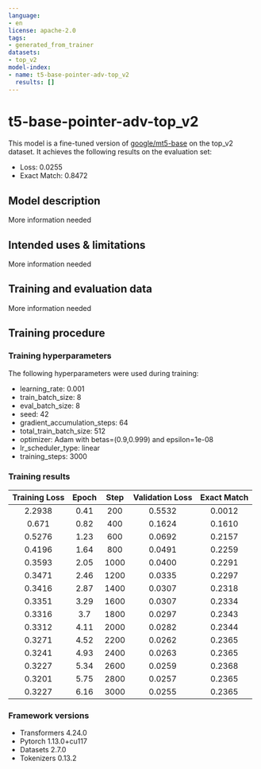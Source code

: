 ```yaml
---
language:
- en
license: apache-2.0
tags:
- generated_from_trainer
datasets:
- top_v2
model-index:
- name: t5-base-pointer-adv-top_v2
  results: []
---
```


<!-- This model card has been generated automatically according to the information the Trainer had access to. You
should probably proofread and complete it, then remove this comment. -->

# t5-base-pointer-adv-top_v2

This model is a fine-tuned version of [google/mt5-base](https://huggingface.co/google/mt5-base) on the top_v2 dataset.
It achieves the following results on the evaluation set:
- Loss: 0.0255
- Exact Match: 0.8472

## Model description

More information needed

## Intended uses & limitations

More information needed

## Training and evaluation data

More information needed

## Training procedure

### Training hyperparameters

The following hyperparameters were used during training:
- learning_rate: 0.001
- train_batch_size: 8
- eval_batch_size: 8
- seed: 42
- gradient_accumulation_steps: 64
- total_train_batch_size: 512
- optimizer: Adam with betas=(0.9,0.999) and epsilon=1e-08
- lr_scheduler_type: linear
- training_steps: 3000

### Training results

| Training Loss | Epoch | Step | Validation Loss | Exact Match |
|:-------------:|:-----:|:----:|:---------------:|:-----------:|
| 2.2938        | 0.41  | 200  | 0.5532          | 0.0012      |
| 0.671         | 0.82  | 400  | 0.1624          | 0.1610      |
| 0.5276        | 1.23  | 600  | 0.0692          | 0.2157      |
| 0.4196        | 1.64  | 800  | 0.0491          | 0.2259      |
| 0.3593        | 2.05  | 1000 | 0.0400          | 0.2291      |
| 0.3471        | 2.46  | 1200 | 0.0335          | 0.2297      |
| 0.3416        | 2.87  | 1400 | 0.0307          | 0.2318      |
| 0.3351        | 3.29  | 1600 | 0.0307          | 0.2334      |
| 0.3316        | 3.7   | 1800 | 0.0297          | 0.2343      |
| 0.3312        | 4.11  | 2000 | 0.0282          | 0.2344      |
| 0.3271        | 4.52  | 2200 | 0.0262          | 0.2365      |
| 0.3241        | 4.93  | 2400 | 0.0263          | 0.2365      |
| 0.3227        | 5.34  | 2600 | 0.0259          | 0.2368      |
| 0.3201        | 5.75  | 2800 | 0.0257          | 0.2365      |
| 0.3227        | 6.16  | 3000 | 0.0255          | 0.2365      |


### Framework versions

- Transformers 4.24.0
- Pytorch 1.13.0+cu117
- Datasets 2.7.0
- Tokenizers 0.13.2
